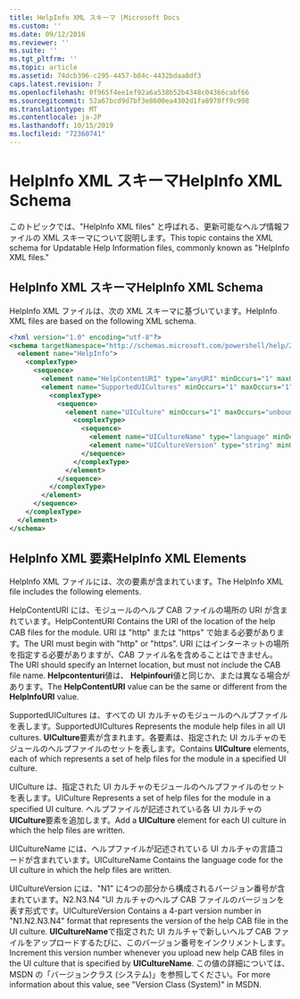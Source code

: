 ```yaml
---
title: HelpInfo XML スキーマ |Microsoft Docs
ms.custom: ''
ms.date: 09/12/2016
ms.reviewer: ''
ms.suite: ''
ms.tgt_pltfrm: ''
ms.topic: article
ms.assetid: 74dcb396-c295-4457-b84c-4432bdaa8df3
caps.latest.revision: 7
ms.openlocfilehash: 0f965f4ee1ef92a6a538b52b4348c04366cabf66
ms.sourcegitcommit: 52a67bcd9d7bf3e8600ea4302d1fa8970ff9c998
ms.translationtype: MT
ms.contentlocale: ja-JP
ms.lasthandoff: 10/15/2019
ms.locfileid: "72360741"
---
```

# <a name="helpinfo-xml-schema"></a><span data-ttu-id="0404f-102">HelpInfo XML スキーマ</span><span class="sxs-lookup"><span data-stu-id="0404f-102">HelpInfo XML Schema</span></span>

<span data-ttu-id="0404f-103">このトピックでは、"HelpInfo XML files" と呼ばれる、更新可能なヘルプ情報ファイルの XML スキーマについて説明します。</span><span class="sxs-lookup"><span data-stu-id="0404f-103">This topic contains the XML schema for Updatable Help Information files, commonly known as "HelpInfo XML files."</span></span>

## <a name="helpinfo-xml-schema"></a><span data-ttu-id="0404f-104">HelpInfo XML スキーマ</span><span class="sxs-lookup"><span data-stu-id="0404f-104">HelpInfo XML Schema</span></span>

<span data-ttu-id="0404f-105">HelpInfo XML ファイルは、次の XML スキーマに基づいています。</span><span class="sxs-lookup"><span data-stu-id="0404f-105">HelpInfo XML files are based on the following XML schema.</span></span>

```xml
<?xml version="1.0" encoding="utf-8"?>
<schema targetNamespace="http://schemas.microsoft.com/powershell/help/2010/05" xmlns="http://www.w3.org/2001/XMLSchema">
  <element name="HelpInfo">
    <complexType>
      <sequence>
        <element name="HelpContentURI" type="anyURI" minOccurs="1" maxOccurs="1" />
        <element name="SupportedUICultures" minOccurs="1" maxOccurs="1">
          <complexType>
            <sequence>
              <element name="UICulture" minOccurs="1" maxOccurs="unbounded">
                <complexType>
                  <sequence>
                    <element name="UICultureName" type="language" minOccurs="1" maxOccurs="1" />
                    <element name="UICultureVersion" type="string" minOccurs="1" maxOccurs="1" />
                  </sequence>
                </complexType>
              </element>
            </sequence>
          </complexType>
        </element>
      </sequence>
    </complexType>
  </element>
</schema>
```

## <a name="helpinfo-xml-elements"></a><span data-ttu-id="0404f-106">HelpInfo XML 要素</span><span class="sxs-lookup"><span data-stu-id="0404f-106">HelpInfo XML Elements</span></span>

<span data-ttu-id="0404f-107">HelpInfo XML ファイルには、次の要素が含まれています。</span><span class="sxs-lookup"><span data-stu-id="0404f-107">The HelpInfo XML file includes the following elements.</span></span>

<span data-ttu-id="0404f-108">HelpContentURI には、モジュールのヘルプ CAB ファイルの場所の URI が含まれています。</span><span class="sxs-lookup"><span data-stu-id="0404f-108">HelpContentURI Contains the URI of the location of the help CAB files for the module.</span></span> <span data-ttu-id="0404f-109">URI は "http" または "https" で始まる必要があります。</span><span class="sxs-lookup"><span data-stu-id="0404f-109">The URI must begin with "http" or "https".</span></span> <span data-ttu-id="0404f-110">URI にはインターネットの場所を指定する必要がありますが、CAB ファイル名を含めることはできません。</span><span class="sxs-lookup"><span data-stu-id="0404f-110">The URI should specify an Internet location, but must not include the CAB file name.</span></span> <span data-ttu-id="0404f-111">**Helpcontenturi**値は、 **Helpinfouri**値と同じか、または異なる場合があります。</span><span class="sxs-lookup"><span data-stu-id="0404f-111">The **HelpContentURI** value can be the  same or different from the **HelpInfoURI** value.</span></span>

<span data-ttu-id="0404f-112">SupportedUICultures は、すべての UI カルチャのモジュールのヘルプファイルを表します。</span><span class="sxs-lookup"><span data-stu-id="0404f-112">SupportedUICultures Represents the module help files in all UI cultures.</span></span> <span data-ttu-id="0404f-113">**UICulture**要素が含まれます。各要素は、指定された UI カルチャのモジュールのヘルプファイルのセットを表します。</span><span class="sxs-lookup"><span data-stu-id="0404f-113">Contains **UICulture** elements, each of which represents a set of help files for the module in a specified UI culture.</span></span>

<span data-ttu-id="0404f-114">UICulture は、指定された UI カルチャのモジュールのヘルプファイルのセットを表します。</span><span class="sxs-lookup"><span data-stu-id="0404f-114">UICulture Represents a set of help files for the module in a specified UI culture.</span></span> <span data-ttu-id="0404f-115">ヘルプファイルが記述されている各 UI カルチャの**UICulture**要素を追加します。</span><span class="sxs-lookup"><span data-stu-id="0404f-115">Add a **UICulture** element for each UI culture in which the help files are written.</span></span>

<span data-ttu-id="0404f-116">UICultureName には、ヘルプファイルが記述されている UI カルチャの言語コードが含まれています。</span><span class="sxs-lookup"><span data-stu-id="0404f-116">UICultureName Contains the language code for the UI culture in which the help files are written.</span></span>

<span data-ttu-id="0404f-117">UICultureVersion には、"N1" に4つの部分から構成されるバージョン番号が含まれています。N2.N3.N4 "UI カルチャのヘルプ CAB ファイルのバージョンを表す形式です。</span><span class="sxs-lookup"><span data-stu-id="0404f-117">UICultureVersion Contains a 4-part version number in "N1.N2.N3.N4" format that represents the version of the help CAB file in the UI culture.</span></span> <span data-ttu-id="0404f-118">**UICultureName**で指定された UI カルチャで新しいヘルプ CAB ファイルをアップロードするたびに、このバージョン番号をインクリメントします。</span><span class="sxs-lookup"><span data-stu-id="0404f-118">Increment this version number whenever you upload new help CAB files in the UI culture that is specified by **UICultureName**.</span></span> <span data-ttu-id="0404f-119">この値の詳細については、MSDN の「バージョンクラス (システム)」を参照してください。</span><span class="sxs-lookup"><span data-stu-id="0404f-119">For more information about this value, see "Version Class (System)" in MSDN.</span></span>
